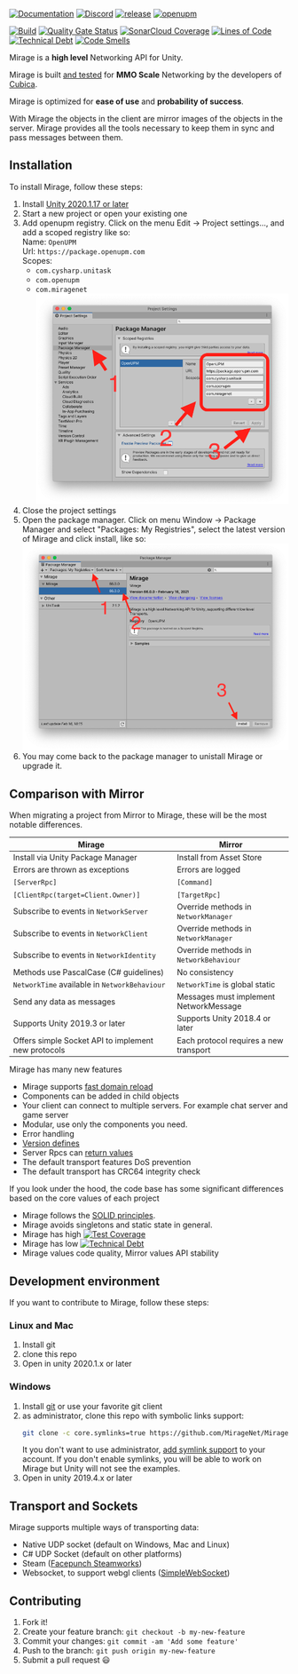 [![Documentation](https://img.shields.io/badge/documentation-brightgreen.svg)](https://miragenet.github.io/Mirage/)
[![Discord](https://img.shields.io/discord/809535064551456888.svg)](https://discordapp.com/invite/DTBPBYvexy)
[![release](https://img.shields.io/github/release/MirageNet/Mirage.svg)](https://github.com/MirageNet/Mirage/releases/latest)
[![openupm](https://img.shields.io/npm/v/com.miragenet.mirage?label=openupm&registry_uri=https://package.openupm.com)](https://openupm.com/packages/com.miragenet.mirage/)

[![Build](https://github.com/MirageNet/Mirage/workflows/CI/badge.svg)](https://github.com/MirageNet/Mirage/actions?query=workflow%3ACI)
[![Quality Gate Status](https://sonarcloud.io/api/project_badges/measure?project=MirageNet_Mirage&metric=alert_status)](https://sonarcloud.io/dashboard?id=MirageNet_Mirage)
[![SonarCloud Coverage](https://sonarcloud.io/api/project_badges/measure?project=MirageNet_Mirage&metric=coverage)](https://sonarcloud.io/component_measures?id=MirageNet_Mirage&metric=coverage)
[![Lines of Code](https://sonarcloud.io/api/project_badges/measure?project=MirageNet_Mirage&metric=ncloc)](https://sonarcloud.io/dashboard?id=MirageNet_Mirage)
[![Technical Debt](https://sonarcloud.io/api/project_badges/measure?project=MirageNet_Mirage&metric=sqale_index)](https://sonarcloud.io/dashboard?id=MirageNet_Mirage)
[![Code Smells](https://sonarcloud.io/api/project_badges/measure?project=MirageNet_Mirage&metric=code_smells)](https://sonarcloud.io/dashboard?id=MirageNet_Mirage)


Mirage is a **high level** Networking API for Unity.

Mirage is built [and tested](https://www.youtube.com/watch?v=mDCNff1S9ZU) for **MMO Scale** Networking by the developers of  [Cubica](https://cubica.net).

Mirage is optimized for **ease of use** and **probability of success**.

With Mirage the objects in the client are mirror images of the objects in the server.  Mirage provides all the tools necessary to keep them in sync and pass messages between them.

## Installation

To install Mirage, follow these steps:

1) Install [Unity 2020.1.17 or later](https://unity.com/)
2) Start a new project or open your existing one
3) Add openupm registry.  Click on the menu Edit -> Project settings...,  and add a scoped registry like so: <br/>
    Name: `OpenUPM` <br/>
    Url: `https://package.openupm.com` <br/>
    Scopes:
    - `com.cysharp.unitask`
    - `com.openupm`
    - `com.miragenet`
   ![Scoped Registry](doc/images/Scoped%20Registry.png)
4) Close the project settings
5) Open the package manager.  Click on menu Window -> Package Manager and select "Packages: My Registries", select the latest version of Mirage and click install, like so:
   ![Install Mirage](doc/images/Install%20Mirage.png)
6) You may come back to the package manager to unistall Mirage or upgrade it.

## Comparison with Mirror
When migrating a project from Mirror to Mirage, these will be the most notable differences.

| Mirage                                              | Mirror                                 |
| --------------------------------------------------- | -------------------------------------- |
| Install via Unity Package Manager                   | Install from Asset Store               |
| Errors are thrown as exceptions                     | Errors are logged                      |
| `[ServerRpc]`                                       | `[Command]`                            |
| `[ClientRpc(target=Client.Owner)]`                  | `[TargetRpc]`                          |
| Subscribe to events in `NetworkServer`              | Override methods in `NetworkManager`   |
| Subscribe to events in `NetworkClient`              | Override methods in `NetworkManager`   |
| Subscribe to events in `NetworkIdentity`            | Override methods in `NetworkBehaviour` |
| Methods use PascalCase (C# guidelines)              | No consistency                         |
| `NetworkTime` available in `NetworkBehaviour`       | `NetworkTime` is global static         |
| Send any data as messages                           | Messages must implement NetworkMessage |
| Supports Unity 2019.3 or later                      | Supports Unity 2018.4 or later         |
| Offers simple Socket API to implement new protocols | Each protocol requires a new transport |

Mirage has many new features
* Mirage supports [fast domain reload](https://blogs.unity3d.com/2019/11/05/enter-play-mode-faster-in-unity-2019-3/)
* Components can be added in child objects
* Your client can connect to multiple servers. For example chat server and game server
* Modular,  use only the components you need.
* Error handling
* [Version defines](https://docs.unity3d.com/Manual/ScriptCompilationAssemblyDefinitionFiles.html#define-symbols)
* Server Rpcs can [return values](https://miragenet.github.io/Mirage/Articles/Guides/RemoteCalls/ServerRpc.html)
* The default transport features DoS prevention
* The default transport has CRC64 integrity check

If you look under the hood,  the code base has some significant differences based on the core values of each project
* Mirage follows the [SOLID principles](https://en.wikipedia.org/wiki/SOLID).
* Mirage avoids singletons and static state in general.
* Mirage has high [![Test Coverage](https://sonarcloud.io/api/project_badges/measure?project=MirageNet_Mirage&metric=coverage)](https://sonarcloud.io/dashboard?id=MirageNet_Mirage)
* Mirage has low [![Technical Debt](https://sonarcloud.io/api/project_badges/measure?project=MirageNet_Mirage&metric=sqale_index)](https://sonarcloud.io/dashboard?id=MirageNet_Mirage)
* Mirage values code quality,  Mirror values API stability

## Development environment
If you want to contribute to  Mirage, follow these steps:

### Linux and Mac
1) Install git
2) clone this repo
3) Open in unity 2020.1.x or later

### Windows
1) Install [git](https://git-scm.com/download/win) or use your favorite git client
2) as administrator, clone this repo with symbolic links support:
    ```sh
    git clone -c core.symlinks=true https://github.com/MirageNet/Mirage.git
    ```
    It you don't want to use administrator, [add symlink support](https://www.joshkel.com/2018/01/18/symlinks-in-windows/) to your account.
    If you don't enable symlinks, you will be able to work on Mirage but Unity will not see the examples.
3) Open in unity 2019.4.x or later

## Transport and Sockets
Mirage supports multiple ways of transporting data:
- Native UDP socket (default on Windows, Mac and Linux)
- C# UDP Socket (default on other platforms)
- Steam ([Facepunch Steamworks](https://github.com/MirageNet/SteamyFaceNG))
- Websocket, to support webgl clients ([SimpleWebSocket](https://github.com/James-Frowen/SimpleWebSocket))


## Contributing


1. Fork it!
2. Create your feature branch: `git checkout -b my-new-feature`
3. Commit your changes: `git commit -am 'Add some feature'`
4. Push to the branch: `git push origin my-new-feature`
5. Submit a pull request :smiley:
